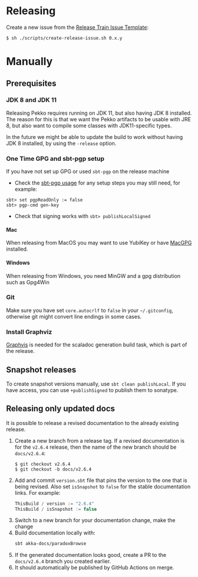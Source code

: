 # Releasing

Create a new issue from the [Release Train Issue Template](scripts/release-train-issue-template.md):

```
$ sh ./scripts/create-release-issue.sh 0.x.y
```

# Manually

## Prerequisites

### JDK 8 and JDK 11

Releasing Pekko requires running on JDK 11, but also having JDK 8
installed. The reason for this is that we want the Pekko artifacts to be
usable with JRE 8, but also want to compile some classes with JDK11-specific
types.

In the future we might be able to update the build to work
without having JDK 8 installed, by using the `-release` option.

### One Time GPG and sbt-pgp setup

If you have not set up GPG or used `sbt-pgp` on the release machine
* Check the [sbt-pgp usage](https://www.scala-sbt.org/sbt-pgp/usage.html) for any setup steps you may still need, for example:
```
sbt> set pgpReadOnly := false
sbt> pgp-cmd gen-key
```    
* Check that signing works with `sbt> publishLocalSigned`
   
#### Mac

When releasing from MacOS you may want to use YubiKey or have [MacGPG](https://gpgtools.org) installed.

#### Windows

When releasing from Windows, you need MinGW and a gpg distribution such as Gpg4Win

### Git

Make sure you have set `core.autocrlf` to `false` in your `~/.gitconfig`,
otherwise git might convert line endings in some cases.

### Install Graphviz

[Graphvis](https://graphviz.gitlab.io/download/) is needed for the 
scaladoc generation build task, which is part of the release.
 
## Snapshot releases

To create snapshot versions manually, use `sbt clean publishLocal`.
If you have access, you can use `+publishSigned` to publish them to
sonatype.

## Releasing only updated docs

It is possible to release a revised documentation to the already existing release.

1. Create a new branch from a release tag. If a revised documentation is for the `v2.6.4` release, then the name of the new branch should be `docs/v2.6.4`:
    ```
    $ git checkout v2.6.4
    $ git checkout -b docs/v2.6.4
    ```
1. Add and commit `version.sbt` file that pins the version to the one that is being revised. Also set `isSnapshot` to `false` for the stable documentation links. For example:
    ```scala
    ThisBuild / version := "2.6.4"
    ThisBuild / isSnapshot := false
    ```
1. Switch to a new branch for your documentation change, make the change
1. Build documentation locally with:
    ```sh
    sbt akka-docs/paradoxBrowse
    ```
1. If the generated documentation looks good, create a PR to the `docs/v2.6.4` branch you created earlier.
1. It should automatically be published by GitHub Actions on merge.
